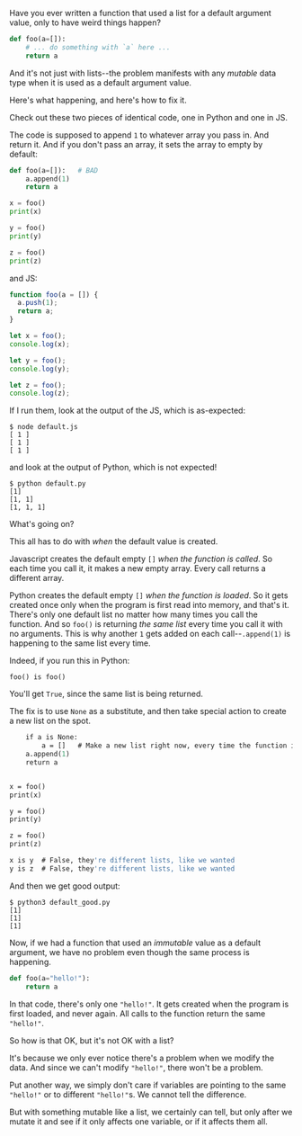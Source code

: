 Have you ever written a function that used a list for a default argument value, only to have weird things happen?

```python
def foo(a=[]):
    # ... do something with `a` here ...
    return a
```

And it's not just with lists--the problem manifests with any _mutable_ data type when it is used as a default argument value.

Here's what happening, and here's how to fix it.

Check out these two pieces of identical code, one in Python and one in JS.

The code is supposed to append `1` to whatever array you pass in. And return it. And if you don't pass an array, it sets the array to empty by default:

```python
def foo(a=[]):   # BAD
    a.append(1)
    return a

x = foo()
print(x)

y = foo()
print(y)

z = foo()
print(z)
```

and JS:

```javascript
function foo(a = []) {
  a.push(1);
  return a;
}

let x = foo();
console.log(x);

let y = foo();
console.log(y);

let z = foo();
console.log(z);
```

If I run them, look at the output of the JS, which is as-expected:

```
$ node default.js
[ 1 ]
[ 1 ]
[ 1 ]
```

and look at the output of Python, which is not expected!

```
$ python default.py
[1]
[1, 1]
[1, 1, 1]
```

What's going on?

This all has to do with _when_ the default value is created.

Javascript creates the default empty `[]` _when the function is called_. So each time you call it, it makes a new empty array. Every call returns a different array.

Python creates the default empty `[]` _when the function is *loaded*_. So it gets created once only when the program is first read into memory, and that's it. There's only one default list no matter how many times you call the function. And so `foo()` is returning _the same list_ every time you call it with no arguments. This is why another `1` gets added on each call--`.append(1)` is happening to the same list every time.

Indeed, if you run this in Python:

```
foo() is foo()
```

You'll get `True`, since the same list is being returned.

The fix is to use `None` as a substitute, and then take special action to create a new list on the spot.

```def foo(a=None):  # GOOD
    if a is None:
        a = []   # Make a new list right now, every time the function is called with no args
    a.append(1)
    return a


x = foo()
print(x)

y = foo()
print(y)

z = foo()
print(z)

x is y  # False, they're different lists, like we wanted
y is z  # False, they're different lists, like we wanted
```

And then we get good output:

```
$ python3 default_good.py
[1]
[1]
[1]
```

Now, if we had a function that used an _immutable_ value as a default argument, we have no problem even though the same process is happening.

```python
def foo(a="hello!"):
    return a
```

In that code, there's only one `"hello!"`. It gets created when the program is first loaded, and never again. All calls to the function return the same `"hello!"`.

So how is that OK, but it's not OK with a list?

It's because we only ever notice there's a problem when we modify the data. And since we can't modify `"hello!"`, there won't be a problem.

Put another way, we simply don't care if variables are pointing to the same `"hello!"` or to different `"hello!"`s. We cannot tell the difference.

But with something mutable like a list, we certainly can tell, but only after we mutate it and see if it only affects one variable, or if it affects them all.
